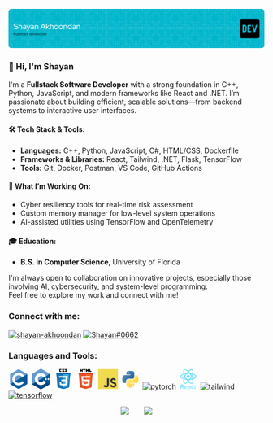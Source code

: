 ![Header](./github-header-image.png)

### 👋 Hi, I'm Shayan

I'm a **Fullstack Software Developer** with a strong foundation in C++, Python, JavaScript, and modern frameworks like React and .NET. I’m passionate about building efficient, scalable solutions—from backend systems to interactive user interfaces.

#### 🛠️ Tech Stack & Tools:
- **Languages:** C++, Python, JavaScript, C#, HTML/CSS, Dockerfile  
- **Frameworks & Libraries:** React, Tailwind, .NET, Flask, TensorFlow  
- **Tools:** Git, Docker, Postman, VS Code, GitHub Actions  

#### 🔭 What I’m Working On:
- Cyber resiliency tools for real-time risk assessment  
- Custom memory manager for low-level system operations  
- AI-assisted utilities using TensorFlow and OpenTelemetry  

#### 🎓 Education:
- **B.S. in Computer Science**, University of Florida

I'm always open to collaboration on innovative projects, especially those involving AI, cybersecurity, and system-level programming.  
Feel free to explore my work and connect with me!

<h3 align="left">Connect with me:</h3>
<p align="left">
<a href="https://linkedin.com/in/shayan-akhoondan" target="blank"><img align="center" src="https://raw.githubusercontent.com/rahuldkjain/github-profile-readme-generator/master/src/images/icons/Social/linked-in-alt.svg" alt="shayan-akhoondan" height="30" width="40" /></a>
<a href="https://discord.gg/Shayan#0662" target="blank"><img align="center" src="https://raw.githubusercontent.com/rahuldkjain/github-profile-readme-generator/master/src/images/icons/Social/discord.svg" alt="Shayan#0662" height="30" width="40" /></a>
</p>

<h3 align="left">Languages and Tools:</h3>
<p align="left"> <a href="https://www.cprogramming.com/" target="_blank" rel="noreferrer"> <img src="https://raw.githubusercontent.com/devicons/devicon/master/icons/c/c-original.svg" alt="c" width="40" height="40"/> </a> <a href="https://www.w3schools.com/cpp/" target="_blank" rel="noreferrer"> <img src="https://raw.githubusercontent.com/devicons/devicon/master/icons/cplusplus/cplusplus-original.svg" alt="cplusplus" width="40" height="40"/> </a> <a href="https://www.w3schools.com/css/" target="_blank" rel="noreferrer"> <img src="https://raw.githubusercontent.com/devicons/devicon/master/icons/css3/css3-original-wordmark.svg" alt="css3" width="40" height="40"/> </a> <a href="https://www.w3.org/html/" target="_blank" rel="noreferrer"> <img src="https://raw.githubusercontent.com/devicons/devicon/master/icons/html5/html5-original-wordmark.svg" alt="html5" width="40" height="40"/> </a> <a href="https://developer.mozilla.org/en-US/docs/Web/JavaScript" target="_blank" rel="noreferrer"> <img src="https://raw.githubusercontent.com/devicons/devicon/master/icons/javascript/javascript-original.svg" alt="javascript" width="40" height="40"/> </a> <a href="https://www.python.org" target="_blank" rel="noreferrer"> <img src="https://raw.githubusercontent.com/devicons/devicon/master/icons/python/python-original.svg" alt="python" width="40" height="40"/> </a> <a href="https://pytorch.org/" target="_blank" rel="noreferrer"> <img src="https://www.vectorlogo.zone/logos/pytorch/pytorch-icon.svg" alt="pytorch" width="40" height="40"/> </a> <a href="https://reactjs.org/" target="_blank" rel="noreferrer"> <img src="https://raw.githubusercontent.com/devicons/devicon/master/icons/react/react-original-wordmark.svg" alt="react" width="40" height="40"/> </a> <a href="https://tailwindcss.com/" target="_blank" rel="noreferrer"> <img src="https://www.vectorlogo.zone/logos/tailwindcss/tailwindcss-icon.svg" alt="tailwind" width="40" height="40"/> </a> <a href="https://www.tensorflow.org" target="_blank" rel="noreferrer"> <img src="https://www.vectorlogo.zone/logos/tensorflow/tensorflow-icon.svg" alt="tensorflow" width="40" height="40"/> </a> </p>

<div style="display: flex; justify-content: center; align-items: center; flex-wrap: nowrap; gap: 30px; width: 100%;">
  <img src="https://github-readme-stats.vercel.app/api/top-langs?username=shayan414&show_icons=true&locale=en&layout=compact&bg_color=000000&text_color=ffffff&title_color=66EFFF" style="height: 180px;" />
  <img src="https://github-readme-streak-stats.herokuapp.com/?user=shayan414&background=000000&currStreakLabel=66EFFF&currStreakNum=66EFFF&sideNums=66EFFF&sideLabels=66EFFF&dates=66EFFF&ring=66EFFF&fire=66EFFF&stroke=ffffff" style="height: 180px;" />
</div>

